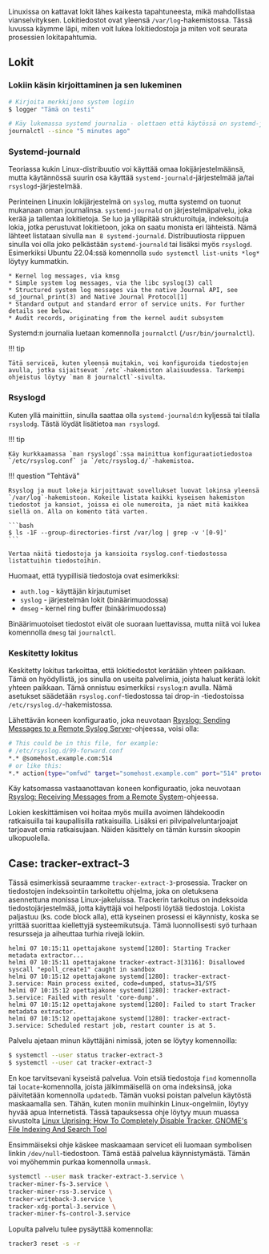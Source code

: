 Linuxissa on kattavat lokit lähes kaikesta tapahtuneesta, mikä mahdollistaa vianselvityksen. Lokitiedostot ovat yleensä `/var/log`-hakemistossa. Tässä luvussa käymme läpi, miten voit lukea lokitiedostoja ja miten voit seurata prosessien lokitapahtumia.

## Lokit

### Lokiin käsin kirjoittaminen ja sen lukeminen

```bash
# Kirjoita merkkijono system logiin
$ logger "Tämä on testi"

# Käy lukemassa systemd journalia - olettaen että käytössä on systemd-journald
journalctl --since "5 minutes ago"
```

### Systemd-journald

Teoriassa kukin Linux-distribuutio voi käyttää omaa lokijärjestelmäänsä, mutta käytännössä suurin osa käyttää `systemd-journald`-järjestelmää ja/tai `rsyslogd`-järjestelmää.

Perinteinen Linuxin lokijärjestelmä on `syslog`, mutta systemd on tuonut mukanaan oman journalinsa. `systemd-journald` on järjestelmäpalvelu, joka kerää ja tallentaa lokitietoja. Se luo ja ylläpitää strukturoituja, indeksoituja lokia, jotka perustuvat lokitietoon, joka on saatu monista eri lähteistä. Nämä lähteet listataan sivulla `man 8 systemd-journald`. Distribuutiosta riippuen sinulla voi olla joko pelkästään `systemd-journald` tai lisäksi myös `rsyslogd`. Esimerkiksi Ubuntu 22.04:ssä komennolla `sudo systemctl list-units *log*` löytyy kummatkin.

    * Kernel log messages, via kmsg
    * Simple system log messages, via the libc syslog(3) call
    * Structured system log messages via the native Journal API, see sd_journal_print(3) and Native Journal Protocol[1]
    * Standard output and standard error of service units. For further details see below.
    * Audit records, originating from the kernel audit subsystem

Systemd:n journalia luetaan komennolla `journalctl` (`/usr/bin/journalctl`). 

!!! tip

    Tätä serviceä, kuten yleensä muitakin, voi konfiguroida tiedostojen avulla, jotka sijaitsevat `/etc`-hakemiston alaisuudessa. Tarkempi ohjeistus löytyy `man 8 journalctl`-sivulta.

### Rsyslogd

Kuten yllä mainittiin, sinulla saattaa olla `systemd-journald`:n kyljessä tai tilalla `rsyslodg`. Tästä löydät lisätietoa `man rsyslogd`.

!!! tip

    Käy kurkkaamassa `man rsyslogd`:ssa mainittua konfiguraatiotiedostoa `/etc/rsyslog.conf` ja `/etc/rsyslog.d/`-hakemistoa.


!!! question "Tehtävä"

    Rsyslog ja muut lokeja kirjoittavat sovellukset luovat lokinsa yleensä `/var/log`-hakemistoon. Kokeile listata kaikki kyseisen hakemiston tiedostot ja kansiot, joissa ei ole numeroita, ja näet mitä kaikkea siellä on. Alla on komento tätä varten.

    ```bash
    $ ls -1F --group-directories-first /var/log | grep -v '[0-9]'
    ```

    Vertaa näitä tiedostoja ja kansioita rsyslog.conf-tiedostossa listattuihin tiedostoihin.

Huomaat, että tyypillisiä tiedostoja ovat esimerkiksi:

* `auth.log` - käyttäjän kirjautumiset
* `syslog` - järjestelmän lokit (binäärimuodossa)
* `dmseg` - kernel ring buffer (binäärimuodossa)

Binäärimuotoiset tiedostot eivät ole suoraan luettavissa, mutta niitä voi lukea komennolla `dmesg` tai `journalctl`.

### Keskitetty lokitus

Keskitetty lokitus tarkoittaa, että lokitiedostot kerätään yhteen paikkaan. Tämä on hyödyllistä, jos sinulla on useita palvelimia, joista haluat kerätä lokit yhteen paikkaan. Tämä onnistuu esimerkiksi `rsyslog`:n avulla. Nämä asetukset säädetään `rsyslog.conf`-tiedostossa tai drop-in -tiedostoissa `/etc/rsyslog.d/`-hakemistossa.

Lähettävän koneen konfiguraatio, joka neuvotaan [Rsyslog: Sending Messages to a Remote Syslog Server](https://www.rsyslog.com/sending-messages-to-a-remote-syslog-server/)-ohjeessa, voisi olla:

```bash
# This could be in this file, for example:
# /etc/rsyslog.d/99-forward.conf
*.* @somehost.example.com:514
# or like this:
*.* action(type="omfwd" target="somehost.example.com" port="514" protocol="tcp")
```

Käy katsomassa vastaanottavan koneen konfiguraatio, joka neuvotaan [Rsyslog: Receiving Messages from a Remote System](https://www.rsyslog.com/receiving-messages-from-a-remote-system/)-ohjeessa.

Lokien keskittämisen voi hoitaa myös muilla avoimen lähdekoodin ratkaisuilla tai kaupallisilla ratkaisuilla. Lisäksi eri pilvipalveluntarjoajat tarjoavat omia ratkaisujaan. Näiden käsittely on tämän kurssin skoopin ulkopuolella.

## Case: tracker-extract-3

Tässä esimerkissä seuraamme `tracker-extract-3`-prosessia. Tracker on tiedostojen indeksointiin tarkoitettu ohjelma, joka on oletuksena asennettuna monissa Linux-jakeluissa. Trackerin tarkoitus on indeksoida tiedostojärjestelmää, jotta käyttäjä voi helposti löytää tiedostoja. Lokista paljastuu (ks. code block alla), että kyseinen prosessi ei käynnisty, koska se yrittää suorittaa kiellettyjä systeemikutsuja. Tämä luonnollisesti syö turhaan resursseja ja aiheuttaa turhia rivejä lokiin.

```log
helmi 07 10:15:11 opettajakone systemd[1280]: Starting Tracker metadata extractor...
helmi 07 10:15:11 opettajakone tracker-extract-3[3116]: Disallowed syscall "epoll_create1" caught in sandbox
helmi 07 10:15:12 opettajakone systemd[1280]: tracker-extract-3.service: Main process exited, code=dumped, status=31/SYS
helmi 07 10:15:12 opettajakone systemd[1280]: tracker-extract-3.service: Failed with result 'core-dump'.
helmi 07 10:15:12 opettajakone systemd[1280]: Failed to start Tracker metadata extractor.
helmi 07 10:15:12 opettajakone systemd[1280]: tracker-extract-3.service: Scheduled restart job, restart counter is at 5.
```

Palvelu ajetaan minun käyttäjäni nimissä, joten se löytyy komennoilla:

```bash
$ systemctl --user status tracker-extract-3
$ systemctl --user cat tracker-extract-3
```

En koe tarvitsevani kyseistä palvelua. Voin etsiä tiedostoja `find` komennolla tai `locate`-komennolla, joista jälkimmäisellä on oma indeksinsä, joka päivitetään komennolla `updatedb`. Tämän vuoksi poistan palvelun käytöstä maskaamalla sen. Tähän, kuten moniin muihinkin Linux-ongelmiin, löytyy hyvää apua Internetistä. Tässä tapauksessa ohje löytyy muun muassa sivustolta [Linux Uprising: How To Completely Disable Tracker, GNOME's File Indexing And Search Tool](https://www.linuxuprising.com/2019/07/how-to-completely-disable-tracker.html)

Ensimmäiseksi ohje käskee maskaamaan servicet eli luomaan symbolisen linkin `/dev/null`-tiedostoon. Tämä estää palvelua käynnistymästä. Tämän voi myöhemmin purkaa komennolla `unmask`.

```bash
systemctl --user mask tracker-extract-3.service \
tracker-miner-fs-3.service \
tracker-miner-rss-3.service \
tracker-writeback-3.service \
tracker-xdg-portal-3.service \
tracker-miner-fs-control-3.service
```

Lopulta palvelu tulee pysäyttää komennolla:

```bash
tracker3 reset -s -r
```
